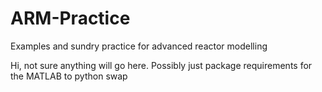 # ARM-Practice
Examples and sundry practice for advanced reactor modelling

Hi, not sure anything will go here. Possibly just package requirements for the MATLAB to python swap
